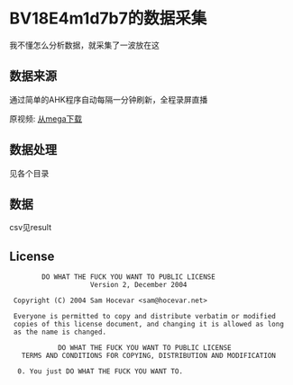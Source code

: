 # BV18E4m1d7b7的数据采集

我不懂怎么分析数据，就采集了一波放在这

## 数据来源

通过简单的AHK程序自动每隔一分钟刷新，全程录屏直播

原视频: [从mega下载](https://mega.nz/file/ep1hSCCC#SMeQ6HCXp7IYAamDR5eLvUKLvVHWW1tDSfoSz_jFljg)

## 数据处理

见各个目录

## 数据

csv见result

## License

```plaintext
        DO WHAT THE FUCK YOU WANT TO PUBLIC LICENSE 
                    Version 2, December 2004 

 Copyright (C) 2004 Sam Hocevar <sam@hocevar.net> 

 Everyone is permitted to copy and distribute verbatim or modified 
 copies of this license document, and changing it is allowed as long 
 as the name is changed. 

            DO WHAT THE FUCK YOU WANT TO PUBLIC LICENSE 
   TERMS AND CONDITIONS FOR COPYING, DISTRIBUTION AND MODIFICATION 

  0. You just DO WHAT THE FUCK YOU WANT TO.
```

